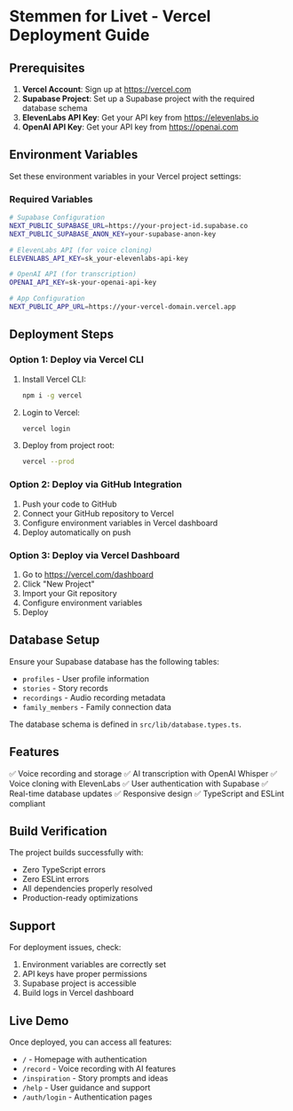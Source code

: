 # Stemmen for Livet - Vercel Deployment Guide

## Prerequisites

1. **Vercel Account**: Sign up at https://vercel.com
2. **Supabase Project**: Set up a Supabase project with the required database schema
3. **ElevenLabs API Key**: Get your API key from https://elevenlabs.io
4. **OpenAI API Key**: Get your API key from https://openai.com

## Environment Variables

Set these environment variables in your Vercel project settings:

### Required Variables

```bash
# Supabase Configuration
NEXT_PUBLIC_SUPABASE_URL=https://your-project-id.supabase.co
NEXT_PUBLIC_SUPABASE_ANON_KEY=your-supabase-anon-key

# ElevenLabs API (for voice cloning)
ELEVENLABS_API_KEY=sk_your-elevenlabs-api-key

# OpenAI API (for transcription)
OPENAI_API_KEY=sk-your-openai-api-key

# App Configuration
NEXT_PUBLIC_APP_URL=https://your-vercel-domain.vercel.app
```

## Deployment Steps

### Option 1: Deploy via Vercel CLI

1. Install Vercel CLI:
   ```bash
   npm i -g vercel
   ```

2. Login to Vercel:
   ```bash
   vercel login
   ```

3. Deploy from project root:
   ```bash
   vercel --prod
   ```

### Option 2: Deploy via GitHub Integration

1. Push your code to GitHub
2. Connect your GitHub repository to Vercel
3. Configure environment variables in Vercel dashboard
4. Deploy automatically on push

### Option 3: Deploy via Vercel Dashboard

1. Go to https://vercel.com/dashboard
2. Click "New Project"
3. Import your Git repository
4. Configure environment variables
5. Deploy

## Database Setup

Ensure your Supabase database has the following tables:

- `profiles` - User profile information
- `stories` - Story records
- `recordings` - Audio recording metadata
- `family_members` - Family connection data

The database schema is defined in `src/lib/database.types.ts`.

## Features

✅ Voice recording and storage
✅ AI transcription with OpenAI Whisper
✅ Voice cloning with ElevenLabs
✅ User authentication with Supabase
✅ Real-time database updates
✅ Responsive design
✅ TypeScript and ESLint compliant

## Build Verification

The project builds successfully with:
- Zero TypeScript errors
- Zero ESLint errors
- All dependencies properly resolved
- Production-ready optimizations

## Support

For deployment issues, check:
1. Environment variables are correctly set
2. API keys have proper permissions
3. Supabase project is accessible
4. Build logs in Vercel dashboard

## Live Demo

Once deployed, you can access all features:
- `/` - Homepage with authentication
- `/record` - Voice recording with AI features
- `/inspiration` - Story prompts and ideas
- `/help` - User guidance and support
- `/auth/login` - Authentication pages
